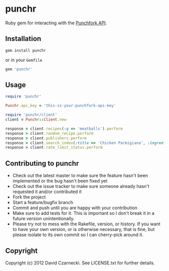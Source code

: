# punchr

Ruby gem for interacting with the [Punchfork API](http://punchfork.com/api).

## Installation

`gem install punchr`

or in your `Gemfile`

```ruby
gem 'punchr'
```
  
## Usage

```ruby
require 'punchr'

Punchr.api_key = 'this-is-your-punchfork-api-key'

require 'punchr/client'
client = Punchr::Client.new

response = client.recipes(:q => 'meatballs').perform
response = client.random_recipe.perform
response = client.publishers.perform
response = client.search_index(:title => 'Chicken Parmigiana', :ingred => '1 egg, beaten\n2 ounces dry bread crumbs\n2 skinless, boneless chicken breast halves\n3/4 (16 ounce) jar spaghetti sauce\n2 ounces shredded mozzarella cheese\n1/4 cup grated Parmesan cheese').perform # Paid API call
response = client.rate_limit_status.perform
```
  
## Contributing to punchr
 
* Check out the latest master to make sure the feature hasn't been implemented or the bug hasn't been fixed yet
* Check out the issue tracker to make sure someone already hasn't requested it and/or contributed it
* Fork the project
* Start a feature/bugfix branch
* Commit and push until you are happy with your contribution
* Make sure to add tests for it. This is important so I don't break it in a future version unintentionally.
* Please try not to mess with the Rakefile, version, or history. If you want to have your own version, or is otherwise necessary, that is fine, but please isolate to its own commit so I can cherry-pick around it.

## Copyright

Copyright (c) 2012 David Czarnecki. See LICENSE.txt for further details.
